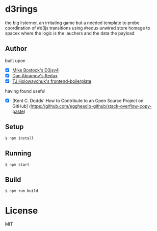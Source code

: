 
# d3rings

the big listerner, an irritating game but a needed template to probe coordination of #d3js transitions using #redux unwired store homage to spacex where the logic is the lauchers and the data the payload

## Author

built upon
- [x] [Mike Bostock's D3jsv4](https://github.com/d3)
- [x] [Dan Abramov's Redux](https://github.com/reactjs/redux)
- [x] [TJ Holowaychuk's frontend-boilerplate](https://github.com/tj/frontend-boilerplate)

having found useful 
- [x] [Kent C. Dodds' How to Contribute to an Open Source Project on GitHub] (https://github.com/eggheadio-github/stack-overflow-copy-paste)


## Setup

```
$ npm install
```

## Running

```
$ npm start
```

## Build

```
$ npm run build
```

# License

MIT
